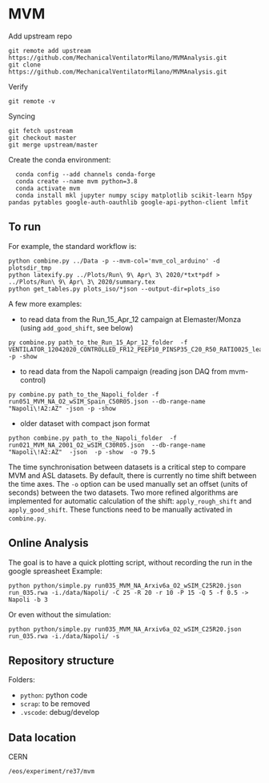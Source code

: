 # MVM

Add upstream repo
```
git remote add upstream https://github.com/MechanicalVentilatorMilano/MVMAnalysis.git
git clone https://github.com/MechanicalVentilatorMilano/MVMAnalysis.git
```

Verify
```
git remote -v
```

Syncing
```
git fetch upstream
git checkout master
git merge upstream/master
```

Create the conda environment:
```
  conda config --add channels conda-forge
  conda create --name mvm python=3.8
  conda activate mvm
  conda install mkl jupyter numpy scipy matplotlib scikit-learn h5py pandas pytables google-auth-oauthlib google-api-python-client lmfit
```


## To run
For example, the standard workflow is:
```
python combine.py ../Data -p --mvm-col='mvm_col_arduino' -d plotsdir_tmp
python latexify.py ../Plots/Run\ 9\ Apr\ 3\ 2020/*txt*pdf > ../Plots/Run\ 9\ Apr\ 3\ 2020/summary.tex
python get_tables.py plots_iso/*json --output-dir=plots_iso
```

A few more examples:

- to read data from the Run_15_Apr_12 campaign at Elemaster/Monza (using ```add_good_shift```, see below)
```
py combine.py path_to_the_Run_15_Apr_12_folder  -f  VENTILATOR_12042020_CONTROLLED_FR12_PEEP10_PINSP35_C20_R50_RATIO025_leak.txt -p -show
```

- to read data from the Napoli campaign (reading json DAQ from mvm-control)
```
py combine.py path_to_the_Napoli_folder -f run051_MVM_NA_O2_wSIM_Spain_C50R05.json --db-range-name "Napoli\!A2:AZ" -json -p -show
```
- older dataset with compact json format
```
python combine.py path_to_the_Napoli_folder  -f run021_MVM_NA_2001_O2_wSIM_C30R05.json  --db-range-name "Napoli\!A2:AZ"  -json  -p -show  -o 79.5  
```

The time synchronisation between datasets is a critical step to compare MVM and ASL datasets. By default, there is currently no time shift between the time axes. The ```-o``` option can be used manually set an offset (units of seconds) between the two datasets. Two more refined algorithms are implemented for automatic calculation of the shift: ```apply_rough_shift``` and ```apply_good_shift```. These functions need to be manually activated in ```combine.py```.

## Online Analysis

The goal is to have a quick plotting script, without recording the run in the google spreasheet
Example:
```
python python/simple.py run035_MVM_NA_Arxiv6a_O2_wSIM_C25R20.json run_035.rwa -i./data/Napoli/ -C 25 -R 20 -r 10 -P 15 -Q 5 -f 0.5 -> Napoli -b 3
```
Or even without the simulation:
```
python python/simple.py run035_MVM_NA_Arxiv6a_O2_wSIM_C25R20.json run_035.rwa -i./data/Napoli/ -s
```

## Repository structure

Folders:
  * `python`: python code
  * `scrap`: to be removed
  * `.vscode`: debug/develop
  
  
## Data location
CERN
```
/eos/experiment/re37/mvm
```
